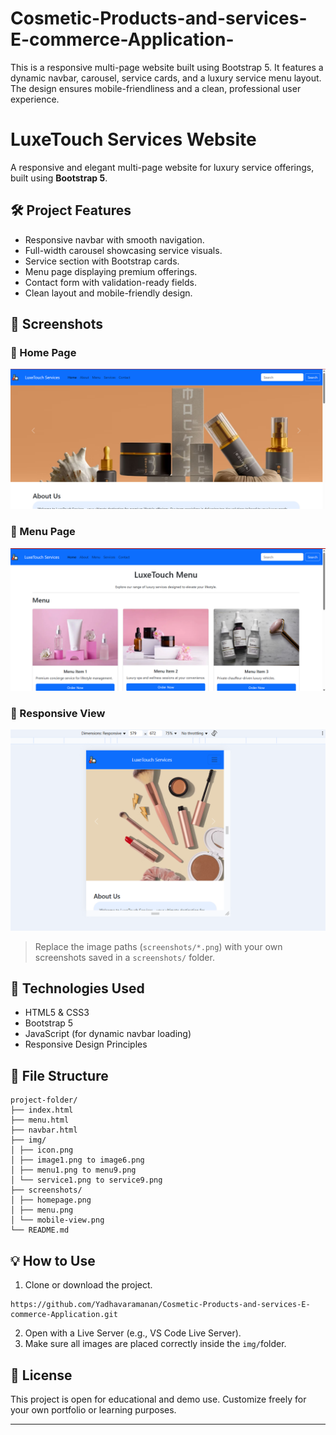 # Cosmetic-Products-and-services-E-commerce-Application-
This is a responsive multi-page website built using Bootstrap 5. It features a dynamic navbar, carousel, service cards, and a luxury service menu layout. The design ensures mobile-friendliness and a clean, professional user experience.

# LuxeTouch Services Website

A responsive and elegant multi-page website for luxury service offerings, built using **Bootstrap 5**.

## 🛠️ Project Features

- Responsive navbar with smooth navigation.
- Full-width carousel showcasing service visuals.
- Service section with Bootstrap cards.
- Menu page displaying premium offerings.
- Contact form with validation-ready fields.
- Clean layout and mobile-friendly design.

## 📸 Screenshots

### 🔹 Home Page

![Home Page Screenshot](screenshot1.png)

### 🔹 Menu Page

![Menu Page Screenshot](screenshot2.png)

### 🔹 Responsive View

![Mobile View Screenshot](screenshot3.png)

> Replace the image paths (`screenshots/*.png`) with your own screenshots saved in a `screenshots/` folder.

## 🚀 Technologies Used

- HTML5 & CSS3
- Bootstrap 5
- JavaScript (for dynamic navbar loading)
- Responsive Design Principles

## 📂 File Structure
```
project-folder/
├── index.html
├── menu.html
├── navbar.html
├── img/
│ ├── icon.png
│ ├── image1.png to image6.png
│ ├── menu1.png to menu9.png
│ └── service1.png to service9.png
├── screenshots/
│ ├── homepage.png
│ ├── menu.png
│ └── mobile-view.png
└── README.md

```
## 💡 How to Use

1. Clone or download the project.
  ```
https://github.com/Yadhavaramanan/Cosmetic-Products-and-services-E-commerce-Application.git
```
2. Open with a Live Server (e.g., VS Code Live Server).
3. Make sure all images are placed correctly inside the `img/`folder.

## 📃 License

This project is open for educational and demo use. Customize freely for your own portfolio or learning purposes.

---

